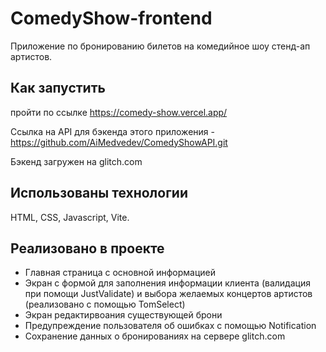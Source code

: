 # ComedyShow-frontend
Приложение по бронированию билетов на комедийное шоу стенд-ап артистов.

## Как запустить
пройти по ссылке https://comedy-show.vercel.app/

Ссылка на API для бэкенда этого приложения - https://github.com/AiMedvedev/ComedyShowAPI.git

Бэкенд загружен на glitch.com

## Использованы технологии
HTML, CSS, Javascript, Vite.

## Реализовано в проекте
- Главная страница с основной информацией
- Экран с формой для заполнения информации клиента (валидация при помощи JustValidate) и выбора желаемых концертов артистов (реализовано с помощью TomSelect)
- Экран редактирвоания существующей брони
- Предупреждение пользователя об ошибках с помощью Notification
- Сохранение данных о бронированиях на сервере glitch.com

